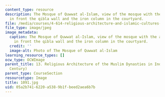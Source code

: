 ```yaml
---
content_type: resource
description: The Mosque of Quwwat al-Islam, view of the mosque with the arched screen
  in front the qibla wall and the iron column in the courtyard.
file: /media/courses/4-614-religious-architecture-and-islamic-cultures-fall-2002/05a2b7416220a5389b1fbeed2aea6b7b_1091.jpg
file_type: image/jpeg
image_metadata:
  caption: The Mosque of Quwwat al-Islam, view of the mosque with the arched screen
    in front the qibla wall and the iron column in the courtyard.
  credit: ''
  image-alt: Photo of The Mosque of Quwwat al-Islam
learning_resource_types: []
ocw_type: OCWImage
parent_title: 13. Religious Architecture of the Muslim Dynasties in India (12th-15th
  Century)
parent_type: CourseSection
resourcetype: Image
title: 1091.jpg
uid: 05a2b741-6220-a538-9b1f-beed2aea6b7b
---
```

